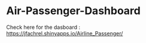 # Air-Passenger-Dashboard

Check here for the dasboard :
https://jfachrel.shinyapps.io/Airline_Passenger/
